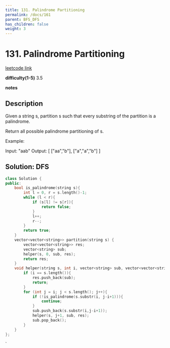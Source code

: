```yaml
---
title: 131. Palindrome Partitioning
permalink: /docs/161
parent: BFS_DFS
has_children: false
weight: 3
---
```

# 131. Palindrome Partitioning
[leetcode link](https://leetcode.com/problems/palindrome-partitioning/)

**difficulty(1-5)** 
3.5

**notes**   


## Description
Given a string s, partition s such that every substring of the partition is a palindrome.

Return all possible palindrome partitioning of s.

Example:

Input: "aab"
Output:
[
  ["aa","b"],
  ["a","a","b"]
]

## Solution: DFS

```c++
class Solution {
public:
    bool is_palindrome(string s){
        int l = 0, r = s.length()-1;
        while (l < r){
            if (s[l] != s[r]){
                return false;
            }
            l++;
            r--;
        }
        return true;
    }
    vector<vector<string>> partition(string s) {
        vector<vector<string>> res;
        vector<string> sub;
        helper(s, 0, sub, res);
        return res;
    }
    void helper(string s, int i, vector<string> sub, vector<vector<string>>& res){
        if (i == s.length()){
            res.push_back(sub);
            return;
        }
        for (int j = i; j < s.length(); j++){
            if (!is_palindrome(s.substr(i, j-i+1))){
                continue;
            }
            sub.push_back(s.substr(i,j-i+1));
            helper(s, j+1, sub, res);
            sub.pop_back();
        }
    }
};
```

<!-- 
Default label
{: .label }

Blue label
{: .label .label-blue }

Stable
{: .label .label-green }

New release
{: .label .label-purple }

Coming soon
{: .label .label-yellow }

Deprecated
{: .label .label-red } -->
`